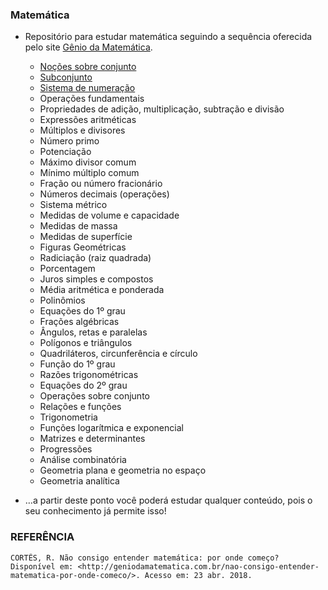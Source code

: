 ### Matemática

* Repositório para estudar matemática seguindo a sequência oferecida pelo site [Gênio da Matemática](http://geniodamatematica.com.br/).


  * [Noções sobre conjunto](https://github.com/ranielcsar/Matematica/blob/master/No%C3%A7%C3%B5es%20sobre%20conjuntos.md)
  * [Subconjunto](https://github.com/ranielcsar/Matematica/blob/master/Subconjuntos.md)
  * [Sistema de numeração](https://github.com/ranielcsar/Matematica/blob/master/Sistema-de-Numeracao.md)
  * Operações fundamentais
  * Propriedades de adição, multiplicação, subtração e divisão
  * Expressões aritméticas
  * Múltiplos e divisores
  * Número primo
  * Potenciação
  * Máximo divisor comum
  * Mínimo múltiplo comum
  * Fração ou número fracionário
  * Números decimais (operações)
  * Sistema métrico
  * Medidas de volume e capacidade
  * Medidas de massa
  * Medidas de superfície
  * Figuras Geométricas
  * Radiciação (raiz quadrada)
  * Porcentagem
  * Juros simples e compostos
  * Média aritmética e ponderada
  * Polinômios
  * Equações do 1º grau
  * Frações algébricas
  * Ângulos, retas e paralelas
  * Polígonos e triângulos
  * Quadriláteros, circunferência e círculo
  * Função do 1º grau
  * Razões trigonométricas
  * Equações do 2º grau
  * Operações sobre conjunto
  * Relações e funções
  * Trigonometria
  * Funções logarítmica e exponencial
  * Matrizes e determinantes
  * Progressões
  * Análise combinatória
  * Geometria plana e geometria no espaço
  * Geometria analítica
* …a partir deste ponto você poderá estudar qualquer conteúdo, pois o seu conhecimento já permite isso!


### REFERÊNCIA

    CORTÊS, R. Não consigo entender matemática: por onde começo? Disponível em: <http://geniodamatematica.com.br/nao-consigo-entender-matematica-por-onde-comeco/>. Acesso em: 23 abr. 2018.
